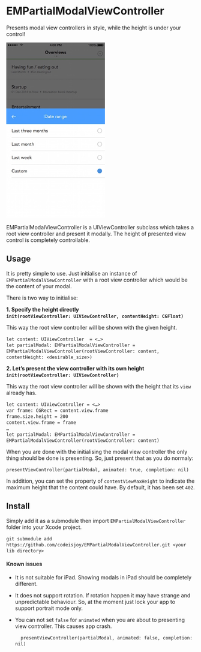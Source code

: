 # EMPartialModalViewController

Presents modal view controllers in style, while the height is under your control!

![EMPartialModalViewController shot](https://github.com/codeisjoy/EMPartialModalViewController/blob/master/partial_modal.jpg)

EMPartialModalViewController is a UIViewController subclass which takes a root view controller and present it modally. The height of presented view control is completely controllable.

## Usage

It is pretty simple to use. Just initialise an instance of `EMPartialModalViewController` with a root view controller which would be the content of your modal.

There is two way to initialise:

**1. Specify the height directly <br/> `init(rootViewController: UIViewController, contentHeight: CGFloat)`**

This way the root view controller will be shown with the given height.

	let content: UIViewController  = <…>
	let partialModal: EMPartialModalViewController = EMPartialModalViewController(rootViewController: content, contentHeight: <desirable_size>)

**2. Let’s present the view controller with its own height<br/> `init(rootViewController: UIViewController)`**

This way the root view controller will be shown with the height that its `view` already has.

	let content: UIViewController = <…>
	var frame: CGRect = content.view.frame
	frame.size.height = 200
	content.view.frame = frame
	…
	let partialModal: EMPartialModalViewController = EMPartialModalViewController(rootViewController: content)

When you are done with the initialising the modal view controller the only thing should be done is presenting. So, just present that as you do normaly:

	presentViewController(partialModal, animated: true, completion: nil)

In addition, you can set the property of `contentViewMaxHeight` to indicate the maximum height that the content could have. By default, it has been set `402`.

## Install

Simply add it as a submodule then import `EMPartialModalViewController` folder into your Xcode project.

	git submodule add https://github.com/codeisjoy/EMPartialModalViewController.git <your lib directory>

#### Known issues

- It is not suitable for iPad. Showing modals in iPad should be completely different.
- It does not support rotation. If rotation happen it may have strange and unpredictable behaviour. So, at the moment just lock your app to support portrait mode only.
- You can not set `false` for `animated` when you are about to presenting view controller. This causes app crash.

		presentViewController(partialModal, animated: false, completion: nil)
